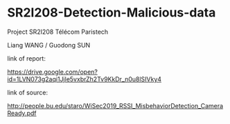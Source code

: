 # SR2I208-Detection-Malicious-data

Project SR2I208 Télécom Paristech 


Liang WANG / Guodong SUN


link of report: 

https://drive.google.com/open?id=1LVN073g2aqi1Jjle5vxbrZh2Tv9KkDr_n0u8lSIVky4

link of source:


http://people.bu.edu/staro/WiSec2019_RSSI_MisbehaviorDetection_CameraReady.pdf
